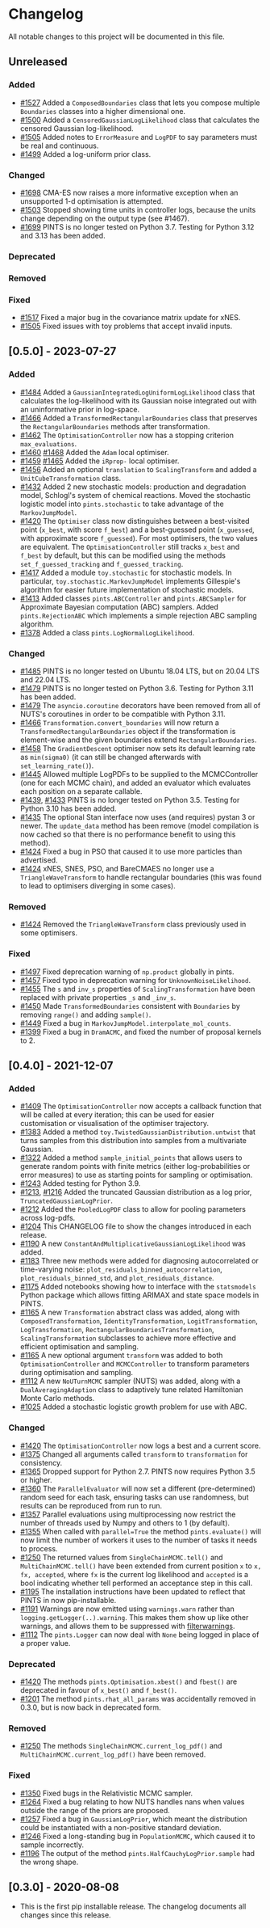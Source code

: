 # Changelog

All notable changes to this project will be documented in this file.

## Unreleased

### Added
- [#1527](https://github.com/pints-team/pints/pull/1527) Added a `ComposedBoundaries` class that lets you compose multiple `Boundaries` classes into a higher dimensional one.
- [#1500](https://github.com/pints-team/pints/pull/1500) Added a `CensoredGaussianLogLikelihood` class that calculates the censored Gaussian log-likelihood.
- [#1505](https://github.com/pints-team/pints/pull/1505) Added notes to `ErrorMeasure` and `LogPDF` to say parameters must be real and continuous.
- [#1499](https://github.com/pints-team/pints/pull/1499) Added a log-uniform prior class.
### Changed
- [#1698](https://github.com/pints-team/pints/pull/1698) CMA-ES now raises a more informative exception when an unsupported 1-d optimisation is attempted.
- [#1503](https://github.com/pints-team/pints/pull/1503) Stopped showing time units in controller logs, because the units change depending on the output type (see #1467).
- [#1699](https://github.com/pints-team/pints/pull/1699) PINTS is no longer tested on Python 3.7. Testing for Python 3.12 and 3.13 has been added.
### Deprecated
### Removed
### Fixed
- [#1517](https://github.com/pints-team/pints/pull/1517) Fixed a major bug in the covariance matrix update for xNES.
- [#1505](https://github.com/pints-team/pints/pull/1505) Fixed issues with toy problems that accept invalid inputs.



## [0.5.0] - 2023-07-27

### Added
- [#1484](https://github.com/pints-team/pints/pull/1484) Added a `GaussianIntegratedLogUniformLogLikelihood` class that calculates the log-likelihood with its Gaussian noise integrated out with an uninformative prior in log-space.
- [#1466](https://github.com/pints-team/pints/pull/1466) Added a `TransformedRectangularBoundaries` class that preserves the `RectangularBoundaries` methods after transformation.
- [#1462](https://github.com/pints-team/pints/pull/1461) The `OptimisationController` now has a stopping criterion `max_evaluations`.
- [#1460](https://github.com/pints-team/pints/pull/1460) [#1468](https://github.com/pints-team/pints/pull/1468) Added the `Adam` local optimiser.
- [#1459](https://github.com/pints-team/pints/pull/1459) [#1465](https://github.com/pints-team/pints/pull/1465) Added the `iRprop-` local optimiser.
- [#1456](https://github.com/pints-team/pints/pull/1456) Added an optional `translation` to `ScalingTransform` and added a `UnitCubeTransformation` class.
- [#1432](https://github.com/pints-team/pints/pull/1432) Added 2 new stochastic models: production and degradation model, Schlogl's system of chemical reactions. Moved the stochastic logistic model into `pints.stochastic` to take advantage of the `MarkovJumpModel`.
- [#1420](https://github.com/pints-team/pints/pull/1420) The `Optimiser` class now distinguishes between a best-visited point (`x_best`, with score `f_best`) and a best-guessed point (`x_guessed`, with approximate score `f_guessed`). For most optimisers, the two values are equivalent. The `OptimisationController` still tracks `x_best` and `f_best` by default, but this can be modified using the methods `set_f_guessed_tracking` and `f_guessed_tracking`.
- [#1417](https://github.com/pints-team/pints/pull/1417) Added a module `toy.stochastic` for stochastic models. In particular, `toy.stochastic.MarkovJumpModel` implements Gillespie's algorithm for easier future implementation of stochastic models.
- [#1413](https://github.com/pints-team/pints/pull/1413) Added classes `pints.ABCController` and `pints.ABCSampler` for Approximate Bayesian computation (ABC) samplers. Added `pints.RejectionABC` which implements a simple rejection ABC sampling algorithm.
- [#1378](https://github.com/pints-team/pints/pull/1378) Added a class `pints.LogNormalLogLikelihood`.

### Changed
- [#1485](https://github.com/pints-team/pints/pull/1485) PINTS is no longer tested on Ubuntu 18.04 LTS, but on 20.04 LTS and 22.04 LTS.
- [#1479](https://github.com/pints-team/pints/pull/1479) PINTS is no longer tested on Python 3.6. Testing for Python 3.11 has been added.
- [#1479](https://github.com/pints-team/pints/pull/1479) The `asyncio.coroutine` decorators have been removed from all of NUTS's coroutines in order to be compatible with Python 3.11.
- [#1466](https://github.com/pints-team/pints/pull/1466) `Transformation.convert_boundaries` will now return a `TransformedRectangularBoundaries` object if the transformation is element-wise and the given boundaries extend `RectangularBoundaries`.
- [#1458](https://github.com/pints-team/pints/pull/1458) The `GradientDescent` optimiser now sets its default learning rate as `min(sigma0)` (it can still be changed afterwards with `set_learning_rate()`).
- [#1445](https://github.com/pints-team/pints/pull/1445) Allowed multiple LogPDFs to be supplied to the MCMCController (one for each MCMC chain), and added an evaluator which evaluates each position on a separate callable.
- [#1439](https://github.com/pints-team/pints/pull/1439), [#1433](https://github.com/pints-team/pints/pull/1433) PINTS is no longer tested on Python 3.5. Testing for Python 3.10 has been added.
- [#1435](https://github.com/pints-team/pints/pull/1435) The optional Stan interface now uses (and requires) pystan 3 or newer. The ``update_data`` method has been remove (model compilation is now cached so that there is no performance benefit to using this method).
- [#1424](https://github.com/pints-team/pints/pull/1424) Fixed a bug in PSO that caused it to use more particles than advertised.
- [#1424](https://github.com/pints-team/pints/pull/1424) xNES, SNES, PSO, and BareCMAES no longer use a `TriangleWaveTransform` to handle rectangular boundaries (this was found to lead to optimisers diverging in some cases).

### Removed
- [#1424](https://github.com/pints-team/pints/pull/1424) Removed the `TriangleWaveTransform` class previously used in some optimisers.

### Fixed
- [#1497](https://github.com/pints-team/pints/pull/1497) Fixed deprecation warning of `np.product` globally in pints.
- [#1457](https://github.com/pints-team/pints/pull/1457) Fixed typo in deprecation warning for `UnknownNoiseLikelihood`.
- [#1455](https://github.com/pints-team/pints/pull/1455) The `s` and `inv_s` properties of `ScalingTransformation` have been replaced with private properties `_s` and `_inv_s`.
- [#1450](https://github.com/pints-team/pints/pull/1450) Made `TransformedBoundaries` consistent with `Boundaries` by removing `range()` and adding `sample()`.
- [#1449](https://github.com/pints-team/pints/pull/1449) Fixed a bug in `MarkovJumpModel.interpolate_mol_counts`.
- [#1399](https://github.com/pints-team/pints/pull/1339) Fixed a bug in `DramACMC`, and fixed the number of proposal kernels to 2.


## [0.4.0] - 2021-12-07

### Added
- [#1409](https://github.com/pints-team/pints/pull/1409) The `OptimisationController` now accepts a callback function that will be called at every iteration; this can be used for easier customisation or visualisation of the optimiser trajectory.
- [#1383](https://github.com/pints-team/pints/pull/1383) Added a method `toy.TwistedGaussianDistribution.untwist` that turns samples from this distribution into samples from a multivariate Gaussian.
- [#1322](https://github.com/pints-team/pints/pull/1322) Added a method `sample_initial_points` that allows users to generate random points with finite metrics (either log-probabilities or error measures) to use as starting points for sampling or optimisation.
- [#1243](https://github.com/pints-team/pints/pull/1243) Added testing for Python 3.9.
- [#1213](https://github.com/pints-team/pints/pull/1213), [#1216](https://github.com/pints-team/pints/pull/1216) Added the truncated Gaussian distribution as a log prior, `TruncatedGaussianLogPrior`.
- [#1212](https://github.com/pints-team/pints/pull/1213) Added the `PooledLogPDF` class to allow for pooling parameters across log-pdfs.
- [#1204](https://github.com/pints-team/pints/pull/1204) This CHANGELOG file to show the changes introduced in each release.
- [#1190](https://github.com/pints-team/pints/pull/1190) A new `ConstantAndMultiplicativeGaussianLogLikelihood` was added.
- [#1183](https://github.com/pints-team/pints/pull/1183) Three new methods were added for diagnosing autocorrelated or time-varying noise: `plot_residuals_binned_autocorrelation`, `plot_residuals_binned_std`, and `plot_residuals_distance`.
- [#1175](https://github.com/pints-team/pints/pull/1175) Added notebooks showing how to interface with the `statsmodels` Python package which allows fitting ARIMAX and state space models in PINTS.
- [#1165](https://github.com/pints-team/pints/pull/1165) A new `Transformation` abstract class was added, along with `ComposedTransformation`, `IdentityTransformation`, `LogitTransformation`, `LogTransformation`, `RectangularBoundariesTransformation`, `ScalingTransformation` subclasses to achieve more effective and efficient optimisation and sampling.
- [#1165](https://github.com/pints-team/pints/pull/1165) A new optional argument `transform` was added to both `OptimisationController` and `MCMCController` to transform parameters during optimisation and sampling.
- [#1112](https://github.com/pints-team/pints/pull/1112) A new `NoUTurnMCMC` sampler (NUTS) was added, along with a `DualAveragingAdaption` class to adaptively tune related Hamiltonian Monte Carlo methods.
- [#1025](https://github.com/pints-team/pints/pull/1025) Added a stochastic logistic growth problem for use with ABC.

### Changed
- [#1420](https://github.com/pints-team/pints/pull/1420) The `OptimisationController` now logs a best and a current score.
- [#1375](https://github.com/pints-team/pints/pull/1375) Changed all arguments called `transform` to `transformation` for consistency.
- [#1365](https://github.com/pints-team/pints/pull/1365) Dropped support for Python 2.7. PINTS now requires Python 3.5 or higher.
- [#1360](https://github.com/pints-team/pints/pull/1360) The `ParallelEvaluator` will now set a different (pre-determined) random seed for each task, ensuring tasks can use randomness, but results can be reproduced from run to run.
- [#1357](https://github.com/pints-team/pints/pull/1357) Parallel evaluations using multiprocessing now restrict the number of threads used by Numpy and others to 1 (by default).
- [#1355](https://github.com/pints-team/pints/pull/1355) When called with `parallel=True` the method `pints.evaluate()` will now limit the number of workers it uses to the number of tasks it needs to process.
- [#1250](https://github.com/pints-team/pints/pull/1250) The returned values from `SingleChainMCMC.tell()` and `MultiChainMCMC.tell()` have been extended from current position `x` to `x, fx, accepted`, where `fx` is the current log likelihood and `accepted` is a bool indicating whether tell performed an acceptance step in this call.
- [#1195](https://github.com/pints-team/pints/pull/1195) The installation instructions have been updated to reflect that PINTS in now pip-installable.
- [#1191](https://github.com/pints-team/pints/pull/1191) Warnings are now emitted using `warnings.warn` rather than `logging.getLogger(..).warning`. This makes them show up like other warnings, and allows them to be suppressed with [filterwarnings](https://docs.python.org/3/library/warnings.html#warnings.filterwarnings).
- [#1112](https://github.com/pints-team/pints/pull/1112) The `pints.Logger` can now deal with `None` being logged in place of a proper value.

### Deprecated
- [#1420](https://github.com/pints-team/pints/pull/1420) The methods `pints.Optimisation.xbest()` and `fbest()` are deprecated in favour of `x_best()` and `f_best()`.
- [#1201](https://github.com/pints-team/pints/pull/1201) The method `pints.rhat_all_params` was accidentally removed in 0.3.0, but is now back in deprecated form.

### Removed
- [#1250](https://github.com/pints-team/pints/pull/1250) The methods `SingleChainMCMC.current_log_pdf()` and `MultiChainMCMC.current_log_pdf()` have been removed.

### Fixed
- [#1350](https://github.com/pints-team/pints/pull/1350) Fixed bugs in the Relativistic MCMC sampler.
- [#1264](https://github.com/pints-team/pints/pull/1264) Fixed a bug relating to how NUTS handles nans when values outside the range of the priors are proposed.
- [#1257](https://github.com/pints-team/pints/pull/1257) Fixed a bug in `GaussianLogPrior`, which meant the distribution could be instantiated with a non-positive standard deviation.
- [#1246](https://github.com/pints-team/pints/pull/1246) Fixed a long-standing bug in `PopulationMCMC`, which caused it to sample incorrectly.
- [#1196](https://github.com/pints-team/pints/pull/1196) The output of the method `pints.HalfCauchyLogPrior.sample` had the wrong shape.


## [0.3.0] - 2020-08-08
- This is the first pip installable release. The changelog documents all changes since this release.
